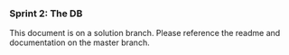 ### Sprint 2: The DB

This document is on a solution branch. Please reference the readme and documentation on the master branch. 
